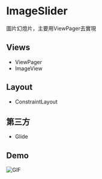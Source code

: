 # ImageSlider
圖片幻燈片，主要用ViewPager去實現

## Views
* ViewPager
* ImageView

## Layout
* ConstraintLayout

## 第三方
* Glide

## Demo 

![GIF](ImageSlider_Demo.gif)
